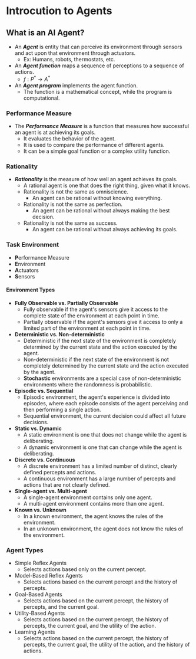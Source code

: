 # Introcution to Agents

## What is an AI Agent?

- An **_Agent_** is entity that can perceive its environment through sensors and act upon that environment through actuators.
  - Ex: Humans, robots, thermostats, etc.
- An **_Agent function_** maps a sequence of perceptions to a sequence of actions.
  - $f: P^* \rightarrow A^*$
- An **_Agent program_** implements the agent function.
  - The function is a mathematical concept, while the program is computational.

### Performance Measure

- The **_Performance Measure_** is a function that measures how successful an agent is at achieving its goals.
  - It evaluates the behavior of the agent.
  - It is used to compare the performance of different agents.
  - It can be a simple goal function or a complex utility function.

### Rationality

- **_Rationality_** is the measure of how well an agent achieves its goals.
  - A rational agent is one that does the right thing, given what it knows.
  - Rationality is not the same as omniscience.
    - An agent can be rational without knowing everything.
  - Rationality is not the same as perfection.
    - An agent can be rational without always making the best decision.
  - Rationality is not the same as success.
    - An agent can be rational without always achieving its goals.

### Task Environment

- **P**erformance Measure
- **E**nvironment
- **A**ctuators
- **S**ensors

#### Environment Types

- **Fully Observable vs. Partially Observable**
  - Fully observable if the agent's sensors give it access to the complete state of the environment at each point in time.
  - Partially observable if the agent's sensors give it access to only a limited part of the environment at each point in time.
- **Deterministic vs. Non-deterministic**
  - Deterministic if the next state of the environment is completely determined by the current state and the action executed by the agent.
  - Non-deterministic if the next state of the environment is not completely determined by the current state and the action executed by the agent.
  - **Stochastic** environments are a special case of non-deterministic environments where the randomness is probabilistic.
- **Episodic vs. Sequential**
  - Episodic environment, the agent's experience is divided into episodes, where each episode consists of the agent perceiving and then performing a single action.
  - Sequential environment, the current decision could affect all future decisions.
- **Static vs. Dynamic**
  - A static environment is one that does not change while the agent is deliberating.
  - A dynamic environment is one that can change while the agent is deliberating.
- **Discrete vs. Continuous**
  - A discrete environment has a limited number of distinct, clearly defined percepts and actions.
  - A continuous environment has a large number of percepts and actions that are not clearly defined.
- **Single-agent vs. Multi-agent**
  - A single-agent environment contains only one agent.
  - A multi-agent environment contains more than one agent.
- **Known vs. Unknown**
  - In a known environment, the agent knows the rules of the environment.
  - In an unknown environment, the agent does not know the rules of the environment.

### Agent Types

- Simple Reflex Agents
  - Selects actions based only on the current percept.
- Model-Based Reflex Agents
  - Selects actions based on the current percept and the history of percepts.
- Goal-Based Agents
  - Selects actions based on the current percept, the history of percepts, and the current goal.
- Utility-Based Agents
  - Selects actions based on the current percept, the history of percepts, the current goal, and the utility of the action.
- Learning Agents
  - Selects actions based on the current percept, the history of percepts, the current goal, the utility of the action, and the history of actions.
